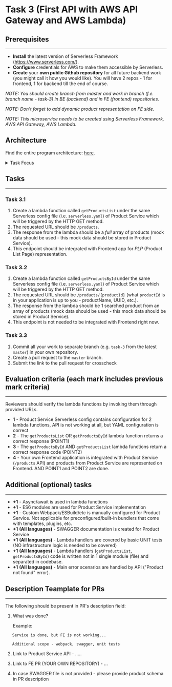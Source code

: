 # Task 3 (First API with AWS API Gateway and AWS Lambda)

## Prerequisites

---

- **Install** the latest version of Serverless Framework (https://www.serverless.com/).
- **Configure** credentials for AWS to make them accessible by Serverless.
- **Create** your **own public Github repository** for all future backend work (you might call it how you would like). You will have 2 repos - 1 for frontend, 1 for backend till the end of course.

_NOTE: You should create branch from master and work in branch (f.e. branch name - task-3) in BE (backend) and in FE (frontend) repositories._

_NOTE: Don't forget to add dynamic product representation on FE side._

_NOTE: This microservice needs to be created using Serverless Framework, AWS API Gateway, AWS Lambda._

## Architecture

Find the entire program architecture: [here](../Architecture.pdf).

<details>
  <summary>Task Focus</summary>

  The following image provides more info about task focus.

  <img src="./module_focus.png" />

</details>

## Tasks

---

### Task 3.1

1. Create a lambda function called `getProductsList` under the same Serverless config file (i.e. `serverless.yaml`) of Product Service which will be triggered by the HTTP GET method.
2. The requested URL should be `/products`.
3. The response from the lambda should be a _full_ array of products (mock data should be used - this mock data should be stored in Product Service).
4. This endpoint should be integrated with Frontend app for _PLP_ (Product List Page) representation.

### Task 3.2

1. Create a lambda function called `getProductsById` under the same Serverless config file (i.e. `serverless.yaml`) of Product Service which will be triggered by the HTTP GET method.
2. The requested URL should be `/products/{productId}` (what `productId` is in your application is up to you - productName, UUID, etc.).
3. The response from the lambda should be 1 searched product from an array of products (mock data should be used - this mock data should be stored in Product Service).
4. This endpoint is not needed to be integrated with Frontend right now.

### Task 3.3

1. Commit all your work to separate branch (e.g. `task-3` from the latest `master`) in your own repository.
2. Create a pull request to the `master` branch.
3. Submit the link to the pull request for crosscheck

## Evaluation criteria (each mark includes previous mark criteria)

---

Reviewers should verify the lambda functions by invoking them through provided URLs.

- **1** - Product Service Serverless config contains configuration for 2 lambda functions, API is not working at all, but YAML configuration is correct
- **2** - The `getProductsList` OR `getProductsById` lambda function returns a correct response (POINT1)
- **3** - The `getProductsById` AND `getProductsList` lambda functions return a correct response code (POINT2)
- **4** - Your own Frontend application is integrated with Product Service (`/products` API) and products from Product Service are represented on Frontend. AND POINT1 and POINT2 are done.

## Additional (optional) tasks

---

- **+1** - Async/await is used in lambda functions
- **+1** - ES6 modules are used for Product Service implementation
- **+1** - Custom Webpack/ESBuild/etc is manually configured for Product Service. Not applicable for preconfigured/built-in bundlers that come with templates, plugins, etc. 
- **+1** **(All languages)** - SWAGGER documentation is created for Product Service
- **+1** **(All languages)** - Lambda handlers are covered by basic UNIT tests (NO infrastructure logic is needed to be covered)
- **+1** **(All languages)** - Lambda handlers (`getProductsList`, `getProductsById`) code is written not in 1 single module (file) and separated in codebase.
- **+1** **(All languages)** - Main error scenarios are handled by API ("Product not found" error).

## Description Teamplate for PRs

---

The following should be present in PR's description field:

1. What was done?

   Example:

```
   Service is done, but FE is not working...

   Additional scope - webpack, swagger, unit tests
```

2. Link to Product Service API - .....
3. Link to FE PR (YOUR OWN REPOSITORY) - ...

4. In case SWAGGER file is not provided - please provide product schema in PR description
